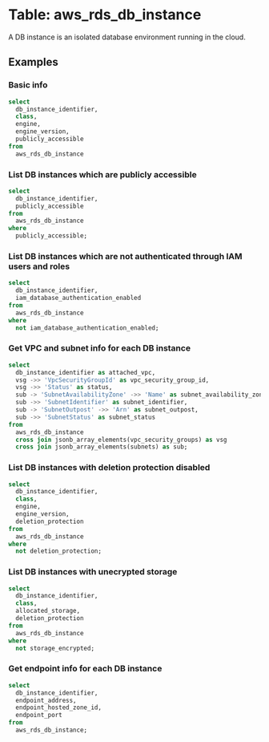 # Table: aws_rds_db_instance

A DB instance is an isolated database environment running in the cloud.

## Examples

### Basic info

```sql
select
  db_instance_identifier,
  class,
  engine,
  engine_version,
  publicly_accessible
from
  aws_rds_db_instance
```

### List DB instances which are publicly accessible

```sql
select
  db_instance_identifier,
  publicly_accessible
from
  aws_rds_db_instance
where
  publicly_accessible;
```


### List DB instances which are not authenticated through IAM users and roles

```sql
select
  db_instance_identifier,
  iam_database_authentication_enabled
from
  aws_rds_db_instance
where
  not iam_database_authentication_enabled;
```


### Get VPC and subnet info for each DB instance

```sql
select
  db_instance_identifier as attached_vpc,
  vsg ->> 'VpcSecurityGroupId' as vpc_security_group_id,
  vsg ->> 'Status' as status,
  sub -> 'SubnetAvailabilityZone' ->> 'Name' as subnet_availability_zone,
  sub ->> 'SubnetIdentifier' as subnet_identifier,
  sub -> 'SubnetOutpost' ->> 'Arn' as subnet_outpost,
  sub ->> 'SubnetStatus' as subnet_status
from
  aws_rds_db_instance
  cross join jsonb_array_elements(vpc_security_groups) as vsg
  cross join jsonb_array_elements(subnets) as sub;
```


### List DB instances with deletion protection disabled

```sql
select
  db_instance_identifier,
  class,
  engine,
  engine_version,
  deletion_protection
from
  aws_rds_db_instance
where
  not deletion_protection;
```


### List DB instances with unecrypted storage

```sql
select
  db_instance_identifier,
  class,
  allocated_storage,
  deletion_protection
from
  aws_rds_db_instance
where
  not storage_encrypted;
```


### Get endpoint info for each DB instance

```sql
select
  db_instance_identifier,
  endpoint_address,
  endpoint_hosted_zone_id,
  endpoint_port
from
  aws_rds_db_instance;
```
